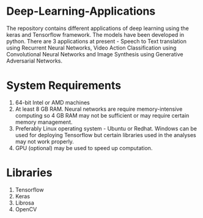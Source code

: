 # Deep-Learning-Applications
The repository contains different applications of deep learning using the keras and Tensorflow framework. The models have been developed in python. There are 3 applications at present - Speech to Text translation using Recurrent Neural Networks, Video Action Classification using Convolutional Neural Networks and Image Synthesis using Generative Adversarial Networks.

# System Requirements
1. 64-bit Intel or AMD machines
2. At least  8 GB RAM. Neural networks are require memory-intensive computing so 4 GB RAM may not be sufficient or may require certain memory management.
3. Preferably Linux operating system - Ubuntu or Redhat. Windows can be used for deploying Tensorflow but certain libraries used in the analyses may not work properly.
4. GPU (optional) may be used to speed up computation.

# Libraries
1. Tensorflow
2. Keras
3. Librosa
4. OpenCV 


